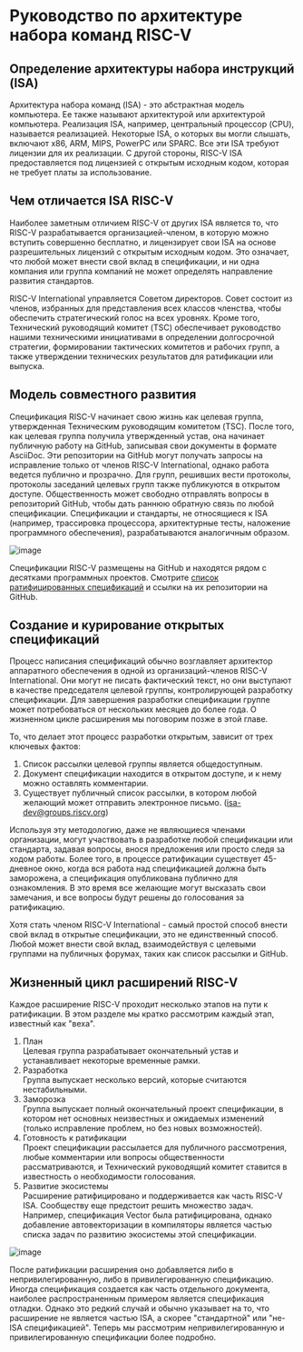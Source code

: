 # Руководство по архитектуре набора команд RISC-V
## Определение архитектуры набора инструкций (ISA)
Архитектура набора команд (ISA) - это абстрактная модель компьютера. 
Ее также называют архитектурой или архитектурой компьютера. Реализация ISA, например, центральный процессор (CPU), называется реализацией. 
Некоторые ISA, о которых вы могли слышать, включают x86, ARM, MIPS, PowerPC или SPARC. Все эти ISA требуют лицензии для их реализации. 
С другой стороны, RISC-V ISA предоставляется под лицензией с открытым исходным кодом, которая не требует платы за использование.

## Чем отличается ISA RISC-V
Наиболее заметным отличием RISC-V от других ISA является то, что RISC-V разрабатывается организацией-членом, 
в которую можно вступить совершенно бесплатно, и лицензирует свои ISA на основе разрешительных лицензий с открытым исходным кодом. 
Это означает, что любой может внести свой вклад в спецификации, и ни одна компания или группа компаний не может определять направление развития стандартов.

RISC-V International управляется Советом директоров. Совет состоит из членов, избранных для представления всех классов членства, 
чтобы обеспечить стратегический голос на всех уровнях. Кроме того, Технический руководящий комитет (TSC) обеспечивает руководство 
нашими техническими инициативами в определении долгосрочной стратегии, формировании тактических комитетов и рабочих групп, 
а также утверждении технических результатов для ратификации или выпуска.

## Модель совместного развития
Спецификация RISC-V начинает свою жизнь как целевая группа, утвержденная Техническим руководящим комитетом (TSC). 
После того, как целевая группа получила утвержденный устав, она начинает публичную работу на GitHub, 
записывая свои документы в формате AsciiDoc. Эти репозитории на GitHub могут получать запросы на исправление только от членов RISC-V International, 
однако работа ведется публично и прозрачно. Для групп, решивших вести протоколы, протоколы заседаний целевых групп также публикуются в открытом доступе. 
Общественность может свободно отправлять вопросы в репозиторий GitHub, чтобы дать раннюю обратную связь по любой спецификации. 
Спецификации и стандарты, не относящиеся к ISA (например, трассировка процессора, архитектурные тесты, наложение программного обеспечения), 
разрабатываются аналогичным образом.

![image](https://github.com/mt-omarov/Intro-to-RISC-V/assets/95280619/38a4fee2-4292-4ee4-bbc5-feae46c47870)

Спецификации RISC-V размещены на GitHub и находятся рядом с десятками программных проектов. 
Смотрите [список ратифицированных спецификаций](https://riscv.org/technical/specifications/) и ссылки на их репозитории на GitHub.

## Создание и курирование открытых спецификаций
Процесс написания спецификаций обычно возглавляет архитектор аппаратного обеспечения в одной из организаций-членов RISC-V International. 
Они могут не писать фактический текст, но они выступают в качестве председателя целевой группы, контролирующей разработку спецификации. 
Для завершения разработки спецификации группе может потребоваться от нескольких месяцев до более года. 
О жизненном цикле расширения мы поговорим позже в этой главе.

То, что делает этот процесс разработки открытым, зависит от трех ключевых фактов:
1. Список рассылки целевой группы является общедоступным.
2. Документ спецификации находится в открытом доступе, и к нему можно оставлять комментарии.
3. Существует публичный список рассылки, в котором любой желающий может отправить электронное письмо. (isa-dev@groups.riscv.org)

Используя эту методологию, даже не являющиеся членами организации, могут участвовать в разработке любой спецификации или стандарта, задавая вопросы, 
внося предложения или просто следя за ходом работы. Более того, в процессе ратификации существует 45-дневное окно, когда вся работа над спецификацией 
должна быть заморожена, а спецификация опубликована публично для ознакомления. В это время все желающие могут высказать свои замечания, 
и все вопросы будут решены до голосования за ратификацию.

Хотя стать членом RISC-V International - самый простой способ внести свой вклад в открытые спецификации, это не единственный способ. 
Любой может внести свой вклад, взаимодействуя с целевыми группами на публичных форумах, таких как список рассылки и GitHub.

## Жизненный цикл расширений RISC-V
Каждое расширение RISC-V проходит несколько этапов на пути к ратификации. В этом разделе мы кратко рассмотрим каждый этап, известный как "веха".

1. План \
   Целевая группа разрабатывает окончательный устав и устанавливает некоторые временные рамки.
2. Разработка \
   Группа выпускает несколько версий, которые считаются нестабильными.
3. Заморозка \
   Группа выпускает полный окончательный проект спецификации, в котором нет основных неизвестных и ожидаемых изменений (только исправление проблем, но без новых возможностей).
4. Готовность к ратификации \
   Проект спецификации рассылается для публичного рассмотрения, любые комментарии или вопросы общественности рассматриваются, и Технический руководящий комитет ставится в известность о необходимости голосования.
5. Развитие экосистемы \
   Расширение ратифицировано и поддерживается как часть RISC-V ISA. Сообществу еще предстоит решить множество задач. Например, спецификация Vector была ратифицирована, однако добавление автовекторизации в компиляторы является частью списка задач по развитию экосистемы этой спецификации.
   
![image](https://github.com/mt-omarov/Intro-to-RISC-V/assets/95280619/ec6046be-1532-4e01-9f32-aa8924586807)

После ратификации расширения оно добавляется либо в непривилегированную, либо в привилегированную спецификацию. 
Иногда спецификация создается как часть отдельного документа, наиболее распространенным примером является спецификация отладки. 
Однако это редкий случай и обычно указывает на то, что расширение не является частью ISA, а скорее "стандартной" или "не-ISA спецификацией". 
Теперь мы рассмотрим непривилегированную и привилегированную спецификации более подробно.
